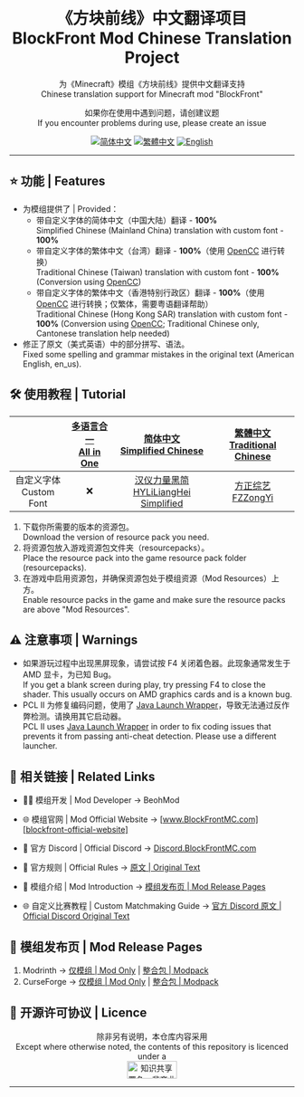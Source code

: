 
<div align="center">

# 《方块前线》中文翻译项目<br>**B**lock**F**ront **Mod** **C**hi**n**ese **Tr**anslation **Project**

为《Minecraft》模组《方块前线》提供中文翻译支持<br>Chinese translation support for Minecraft mod "BlockFront"

如果你在使用中遇到问题，请创建议题<br>If you encounter problems during use, please create an issue

[![简体中文][simplified-chinese-for-the-badge]][simplified-chinese] [![繁體中文][traditional-chinese-for-the-badge]][traditional-chinese] [![English][english-for-the-badge]][english]

</div>

***

## ⭐ 功能 | Features

- 为模组提供了 | Provided：
  - 带自定义字体的简体中文（中国大陆）翻译 - **100%**<br>Simplified Chinese (Mainland China) translation with custom font - **100%**
  - 带自定义字体的繁体中文（台湾）翻译 - **100%**（使用 [OpenCC][opencc] 进行转换）<br>Traditional Chinese (Taiwan) translation with custom font - **100%** (Conversion using [OpenCC][opencc])
  - 带自定义字体的繁体中文（香港特别行政区）翻译 - **100%**（使用 [OpenCC][opencc] 进行转换；仅繁体，需要粤语翻译帮助）<br>Traditional Chinese (Hong Kong SAR) translation with custom font - **100%** (Conversion using [OpenCC][opencc]; Traditional Chinese only, Cantonese translation help needed)
- 修正了原文（美式英语）中的部分拼写、语法。<br>Fixed some spelling and grammar mistakes in the original text (American English, en_us).

## 🛠️ 使用教程 | Tutorial

<div align="center">

| | [多语言合一<br>All in One][project-all-in-one] | [简体中文<br>Simplified Chinese][project-simplified-chinese] | [繁體中文<br>Traditional Chinese][project-traditional-chinese] |
| :-: | :-: | :-: | :-: |
| 自定义字体<br>Custom Font | ❌ | [汉仪力量黑简<br>HYLiLiangHei Simplified][hyliliangheij] | [方正综艺<br>FZZongYi][fzzongyib] |

</div>

1. 下载你所需要的版本的资源包。<br>Download the version of resource pack you need.
2. 将资源包放入游戏资源包文件夹（resourcepacks）。<br>Place the resource pack into the game resource pack folder (resourcepacks).
3. 在游戏中启用资源包，并确保资源包处于模组资源（Mod Resources）上方。<br>Enable resource packs in the game and make sure the resource packs are above "Mod Resources".

## ⚠️ 注意事项 | Warnings

- 如果游玩过程中出现黑屏现象，请尝试按 F4 关闭着色器。此现象通常发生于 AMD 显卡，为已知 Bug。<br>If you get a blank screen during play, try pressing F4 to close the shader. This usually occurs on AMD graphics cards and is a known bug.
- PCL II 为修复编码问题，使用了 [Java Launch Wrapper][java-launch-wrapper]，导致无法通过反作弊检测。请换用其它启动器。<br>PCL II uses [Java Launch Wrapper][java-launch-wrapper] in order to fix coding issues that prevents it from passing anti-cheat detection. Please use a different launcher.

## 🔗 相关链接 | Related Links

- 🧑‍💻 模组开发 | Mod Developer → BeohMod

- 🌐 模组官网 | Mod Official Website → [www.BlockFrontMC.com][blockfront-official-website]

- 💬 官方 Discord | Official Discord → [Discord.BlockFrontMC.com][blockfront-official-discord]

- 📄 官方规则 | Official Rules → [原文 | Original Text][blockfront-official-rules]

- 📄 模组介绍 | Mod Introduction → [模组发布页 | Mod Release Pages](#-模组发布页--mod-release-pages)

- 🌐 自定义比赛教程 | Custom Matchmaking Guide → [官方 Discord 原文 | Official Discord Original Text][blockfront-matchmaking-guide]

## 🔗 模组发布页 | Mod Release Pages

1. Modrinth → [仅模组 | Mod Only][blockfront-mod-modrinth] | [整合包 | Modpack][blockfront-modpack-modrinth]
2. CurseForge → [仅模组 | Mod Only][blockfront-mod-curseforge] | [整合包 | Modpack][blockfront-modpack-curseforge]

## 🤝 开源许可协议 | Licence

<div align="center">

除非另有说明，本仓库内容采用<br>Except where otherwise noted, the contents of this repository is licenced under a<br><a href="https://creativecommons.org/licenses/by-nc-sa/4.0/"><img src="http://mirrors.creativecommons.org/presskit/buttons/88x31/png/by-nc-sa.png" alt="知识共享署名—非商业性使用—相同方式共享 4.0 国际公共许可协议（Creative Commons Attribution 4.0 International Licence，CC BY-NC-SA 4.0）" width="88" height="31" /></a>

</div>

***

[blockfront-matchmaking-guide]: https://discord.com/channels/899063859539759154/1090433325564432495/1090433325564432495
[blockfront-mod-curseforge]: https://www.curseforge.com/minecraft/mc-mods/blockfront-world-war-ii
[blockfront-mod-modrinth]: https://modrinth.com/mod/blockfront
[blockfront-modpack-curseforge]: https://www.curseforge.com/minecraft/modpacks/blockfront-world-war-ii
[blockfront-modpack-modrinth]: https://modrinth.com/modpack/blockfront-mod-pack
[blockfront-official-discord]: https://discord.blockfrontmc.com
[blockfront-official-rules]: https://www.blockfrontmc.com/rules
[blockfront-official-website]: https://www.blockfrontmc.com
[english-for-the-badge]: https://img.shields.io/badge/Language-English-012169?style=for-the-badge
[english]: README/README.en.md
[fzzongyib]: https://www.foundertype.com/index.php/FontInfo/index/id/178
[hyliliangheij]: https://www.hanyi.com.cn/productdetail.php?id=589
[java-launch-wrapper]: https://github.com/00ll00/java_launch_wrapper
[opencc]: https://github.com/BYVoid/OpenCC
[project-all-in-one]: https://modrinth.com/resourcepack/bfmod-cntr-project-all-in-one
[project-simplified-chinese]: https://modrinth.com/resourcepack/bfmod-cntr-project-schinese
[project-traditional-chinese]: https://modrinth.com/resourcepack/bfmod-cntr-project-tchinese
[simplified-chinese-for-the-badge]: https://img.shields.io/badge/%E8%AF%AD%E8%A8%80-%E7%AE%80%E4%BD%93%E4%B8%AD%E6%96%87-ee1620?style=for-the-badge
[simplified-chinese]: README/README.zh-hans.md
[traditional-chinese]: README/README.zh-hant.md
[traditional-chinese-for-the-badge]: https://img.shields.io/badge/%E8%AA%9E%E8%A8%80-%E7%B9%81%E9%AB%94%E4%B8%AD%E6%96%87-ee1620?style=for-the-badge
